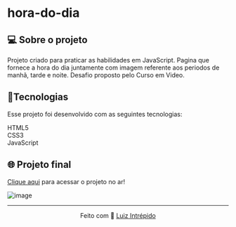 # hora-do-dia
 
<h2>💻 Sobre o projeto</h2>
Projeto criado para praticar as habilidades em JavaScript. Pagina que fornece a hora do dia juntamente com imagem referente aos periodos de manhã, tarde e noite. Desafio proposto pelo Curso em Video.

 <h2>🚀Tecnologias</h2>
Esse projeto foi desenvolvido com as seguintes tecnologias:


HTML5<br> 
CSS3<br> 
JavaScript 


## 🌐 Projeto final
[Clique aqui](https://luizintrepido.github.io/hora-do-dia/) para acessar o projeto no ar!

![image](https://user-images.githubusercontent.com/93409913/147615077-59bd250c-215e-4409-80af-c94f09c8d9e0.png)


---
<p align="center">
  Feito com 🖤 <a href="https://www.linkedin.com/in/luizintrepido/">Luiz Intrépido</a>
</p>

